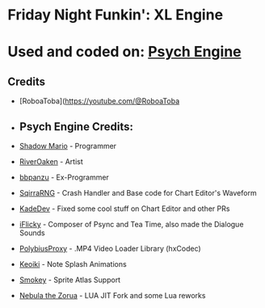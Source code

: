# Friday Night Funkin': XL Engine

# Used and coded on: [Psych Engine](https://gamebanana.com/mods/309789)

## Credits
* [RoboaToba](https://youtube.com/@RoboaToba

* ## Psych Engine Credits: 
 * [Shadow Mario](https://twitter.com/Shadow_Mario_) - Programmer 
 * [RiverOaken](https://twitter.com/RiverOaken) - Artist 
 * [bbpanzu](https://twitter.com/bbsub3) - Ex-Programmer 
 * [SqirraRNG](https://twitter.com/gedehari) - Crash Handler and Base code for Chart Editor's Waveform 
 * [KadeDev](https://twitter.com/kade0912) - Fixed some cool stuff on Chart Editor and other PRs 
 * [iFlicky](https://twitter.com/flicky_i) - Composer of Psync and Tea Time, also made the Dialogue Sounds 
 * [PolybiusProxy](https://twitter.com/polybiusproxy) - .MP4 Video Loader Library (hxCodec) 
 * [Keoiki](https://twitter.com/Keoiki_) - Note Splash Animations 
 * [Smokey](https://twitter.com/Smokey_5_) - Sprite Atlas Support 
 * [Nebula the Zorua](https://twitter.com/Nebula_Zorua) - LUA JIT Fork and some Lua reworks
